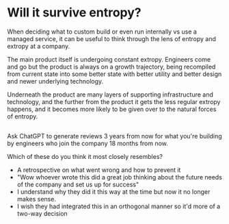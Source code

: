 # Will it survive entropy?

When deciding what to custom build or even run internally vs use a managed service,
it can be useful to think through the lens of entropy and extropy at a company.

The main product itself is undergoing constant extropy. Engineers come and go
but the product is always on a growth trajectory, being recompiled from current
state into some better state with better utility and better design and newer
underlying technology. 

Underneath the product are many layers of supporting infrastructure and
technology, and the further from the product it gets the less regular extropy
happens, and it becomes more likely to be given over to the natural forces of
entropy.

##

Ask ChatGPT to generate reviews 3 years from now for what you're building by
engineers who join the company 18 months from now. 

Which of these do you think it most closely resembles?

- A retrospective on what went wrong and how to prevent it
- "Wow whoever wrote this did a great job thinking about the future needs of the
  company and set us up for success"
- I understand why they did it this way at the time but now it no longer makes
  sense.
- I wish they had integrated this in an orthogonal manner so it'd more of a
  two-way decision

